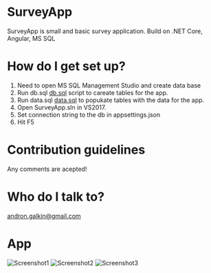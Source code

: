 # SurveyApp
SurveyApp is small and basic survey application.
Build on .NET Core, Angular, MS SQL

# How do I get set up?
1. Need to open MS SQL Management Studio and create data base
2. Run db.sql [db.sql](../master/Database/db.sql) script to careate tables for the app.
3. Run data.sql [data.sql](../master/Databas/data.sql) to popukate tables with the data for the app.
4. Open SurveyApp.sln in VS2017.
5. Set connection string to the db in appsettings.json
6. Hit F5

# Contribution guidelines
Any comments are acepted!

# Who do I talk to?
andron.galkin@gmail.com

# App

![Screenshot1](../master/Pic/1.png)
![Screenshot2](../master/Pic/2.png)
![Screenshot3](../master/Pic/3.png)
